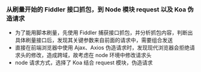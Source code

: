 ###  从刷量开始的 Fiddler 接口抓包，到 Node 模块 request 以及 Koa 伪造请求
- 为了能用脚本刷量，先使用 Fiddler 捕获接口抓包，并分析抓包内容，判断出具体刷量接口后，发现其关键参数来自前面的请求中，需要组合发送
- 直接在前端浏览器中使用 Ajax、Axios 伪造请求时，发现现代浏览器会拒绝请求头的修改，造成跨域，故考虑在 node 环境中修改请求头
- node 请求方式，选择了 Koa 结合 request 模块，伪造请求